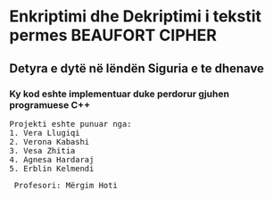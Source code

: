 # Enkriptimi dhe Dekriptimi i tekstit permes BEAUFORT CIPHER
## Detyra e dytë në lëndën Siguria e te dhenave
### Ky kod eshte implementuar duke perdorur gjuhen programuese C++

<pre>Projekti eshte punuar nga:
1. Vera Llugiqi
2. Verona Kabashi
3. Vesa Zhitia
4. Agnesa Hardaraj
5. Erblin Kelmendi
</pre>
<pre> Profesori: Mërgim Hoti </pre>
